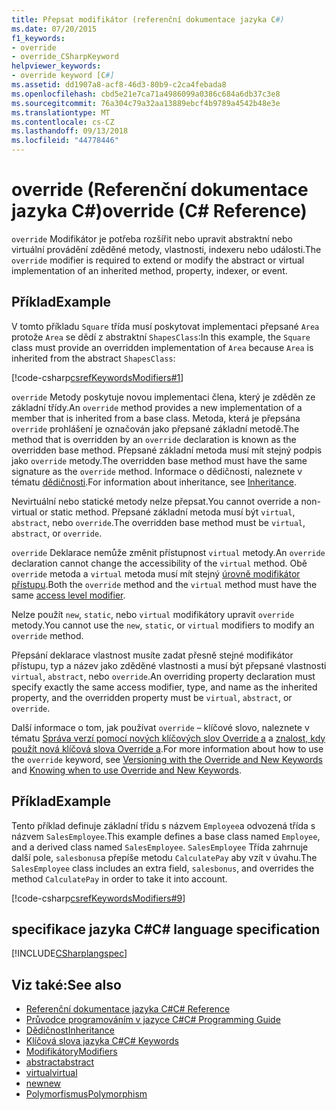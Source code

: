 ```yaml
---
title: Přepsat modifikátor (referenční dokumentace jazyka C#)
ms.date: 07/20/2015
f1_keywords:
- override
- override_CSharpKeyword
helpviewer_keywords:
- override keyword [C#]
ms.assetid: dd1907a8-acf8-46d3-80b9-c2ca4febada8
ms.openlocfilehash: cbd5e21e7ca71a4986099a0386c684a6db37c3e8
ms.sourcegitcommit: 76a304c79a32aa13889ebcf4b9789a4542b48e3e
ms.translationtype: MT
ms.contentlocale: cs-CZ
ms.lasthandoff: 09/13/2018
ms.locfileid: "44778446"
---
```

# <a name="override-c-reference"></a><span data-ttu-id="12441-102">override (Referenční dokumentace jazyka C#)</span><span class="sxs-lookup"><span data-stu-id="12441-102">override (C# Reference)</span></span>

<span data-ttu-id="12441-103">`override` Modifikátor je potřeba rozšířit nebo upravit abstraktní nebo virtuální provádění zděděné metody, vlastnosti, indexeru nebo události.</span><span class="sxs-lookup"><span data-stu-id="12441-103">The `override` modifier is required to extend or modify the abstract or virtual implementation of an inherited method, property, indexer, or event.</span></span>

## <a name="example"></a><span data-ttu-id="12441-104">Příklad</span><span class="sxs-lookup"><span data-stu-id="12441-104">Example</span></span>

<span data-ttu-id="12441-105">V tomto příkladu `Square` třída musí poskytovat implementaci přepsané `Area` protože `Area` se dědí z abstraktní `ShapesClass`:</span><span class="sxs-lookup"><span data-stu-id="12441-105">In this example, the `Square` class must provide an overridden implementation of `Area` because `Area` is inherited from the abstract `ShapesClass`:</span></span>

[!code-csharp[csrefKeywordsModifiers#1](~/samples/snippets/csharp/VS_Snippets_VBCSharp/csrefKeywordsModifiers/CS/csrefKeywordsModifiers.cs#1)]

<span data-ttu-id="12441-106">`override` Metody poskytuje novou implementaci člena, který je zděděn ze základní třídy.</span><span class="sxs-lookup"><span data-stu-id="12441-106">An `override` method provides a new implementation of a member that is inherited from a base class.</span></span> <span data-ttu-id="12441-107">Metoda, která je přepsána `override` prohlášení je označován jako přepsané základní metodě.</span><span class="sxs-lookup"><span data-stu-id="12441-107">The method that is overridden by an `override` declaration is known as the overridden base method.</span></span> <span data-ttu-id="12441-108">Přepsané základní metoda musí mít stejný podpis jako `override` metody.</span><span class="sxs-lookup"><span data-stu-id="12441-108">The overridden base method must have the same signature as the `override` method.</span></span> <span data-ttu-id="12441-109">Informace o dědičnosti, naleznete v tématu [dědičnosti](../../programming-guide/classes-and-structs/inheritance.md).</span><span class="sxs-lookup"><span data-stu-id="12441-109">For information about inheritance, see [Inheritance](../../programming-guide/classes-and-structs/inheritance.md).</span></span>

<span data-ttu-id="12441-110">Nevirtuální nebo statické metody nelze přepsat.</span><span class="sxs-lookup"><span data-stu-id="12441-110">You cannot override a non-virtual or static method.</span></span> <span data-ttu-id="12441-111">Přepsané základní metoda musí být `virtual`, `abstract`, nebo `override`.</span><span class="sxs-lookup"><span data-stu-id="12441-111">The overridden base method must be `virtual`, `abstract`, or `override`.</span></span>

<span data-ttu-id="12441-112">`override` Deklarace nemůže změnit přístupnost `virtual` metody.</span><span class="sxs-lookup"><span data-stu-id="12441-112">An `override` declaration cannot change the accessibility of the `virtual` method.</span></span> <span data-ttu-id="12441-113">Obě `override` metoda a `virtual` metoda musí mít stejný [úrovně modifikátor přístupu](access-modifiers.md).</span><span class="sxs-lookup"><span data-stu-id="12441-113">Both the `override` method and the `virtual` method must have the same [access level modifier](access-modifiers.md).</span></span>

<span data-ttu-id="12441-114">Nelze použít `new`, `static`, nebo `virtual` modifikátory upravit `override` metody.</span><span class="sxs-lookup"><span data-stu-id="12441-114">You cannot use the `new`, `static`, or `virtual` modifiers to modify an `override` method.</span></span>

<span data-ttu-id="12441-115">Přepsání deklarace vlastnost musíte zadat přesně stejné modifikátor přístupu, typ a název jako zděděné vlastnosti a musí být přepsané vlastnosti `virtual`, `abstract`, nebo `override`.</span><span class="sxs-lookup"><span data-stu-id="12441-115">An overriding property declaration must specify exactly the same access modifier, type, and name as the inherited property, and the overridden property must be `virtual`, `abstract`, or `override`.</span></span>

<span data-ttu-id="12441-116">Další informace o tom, jak používat `override` – klíčové slovo, naleznete v tématu [Správa verzí pomocí nových klíčových slov Override a](../../programming-guide/classes-and-structs/versioning-with-the-override-and-new-keywords.md) a [znalost, kdy použít nová klíčová slova Override a](../../programming-guide/classes-and-structs/knowing-when-to-use-override-and-new-keywords.md).</span><span class="sxs-lookup"><span data-stu-id="12441-116">For more information about how to use the `override` keyword, see [Versioning with the Override and New Keywords](../../programming-guide/classes-and-structs/versioning-with-the-override-and-new-keywords.md) and [Knowing when to use Override and New Keywords](../../programming-guide/classes-and-structs/knowing-when-to-use-override-and-new-keywords.md).</span></span>

## <a name="example"></a><span data-ttu-id="12441-117">Příklad</span><span class="sxs-lookup"><span data-stu-id="12441-117">Example</span></span>

<span data-ttu-id="12441-118">Tento příklad definuje základní třídu s názvem `Employee`a odvozená třída s názvem `SalesEmployee`.</span><span class="sxs-lookup"><span data-stu-id="12441-118">This example defines a base class named `Employee`, and a derived class named `SalesEmployee`.</span></span> <span data-ttu-id="12441-119">`SalesEmployee` Třída zahrnuje další pole, `salesbonus`a přepíše metodu `CalculatePay` aby vzít v úvahu.</span><span class="sxs-lookup"><span data-stu-id="12441-119">The `SalesEmployee` class includes an extra field, `salesbonus`, and overrides the method `CalculatePay` in order to take it into account.</span></span>

[!code-csharp[csrefKeywordsModifiers#9](~/samples/snippets/csharp/VS_Snippets_VBCSharp/csrefKeywordsModifiers/CS/csrefKeywordsModifiers.cs#9)]

## <a name="c-language-specification"></a><span data-ttu-id="12441-120">specifikace jazyka C#</span><span class="sxs-lookup"><span data-stu-id="12441-120">C# language specification</span></span>

[!INCLUDE[CSharplangspec](~/includes/csharplangspec-md.md)]

## <a name="see-also"></a><span data-ttu-id="12441-121">Viz také:</span><span class="sxs-lookup"><span data-stu-id="12441-121">See also</span></span>

- [<span data-ttu-id="12441-122">Referenční dokumentace jazyka C#</span><span class="sxs-lookup"><span data-stu-id="12441-122">C# Reference</span></span>](../index.md)
- [<span data-ttu-id="12441-123">Průvodce programováním v jazyce C#</span><span class="sxs-lookup"><span data-stu-id="12441-123">C# Programming Guide</span></span>](../../programming-guide/index.md)
- [<span data-ttu-id="12441-124">Dědičnost</span><span class="sxs-lookup"><span data-stu-id="12441-124">Inheritance</span></span>](../../programming-guide/classes-and-structs/inheritance.md)
- [<span data-ttu-id="12441-125">Klíčová slova jazyka C#</span><span class="sxs-lookup"><span data-stu-id="12441-125">C# Keywords</span></span>](index.md)
- [<span data-ttu-id="12441-126">Modifikátory</span><span class="sxs-lookup"><span data-stu-id="12441-126">Modifiers</span></span>](modifiers.md)
- [<span data-ttu-id="12441-127">abstract</span><span class="sxs-lookup"><span data-stu-id="12441-127">abstract</span></span>](abstract.md)
- [<span data-ttu-id="12441-128">virtual</span><span class="sxs-lookup"><span data-stu-id="12441-128">virtual</span></span>](virtual.md)
- [<span data-ttu-id="12441-129">new</span><span class="sxs-lookup"><span data-stu-id="12441-129">new</span></span>](new.md)
- [<span data-ttu-id="12441-130">Polymorfismus</span><span class="sxs-lookup"><span data-stu-id="12441-130">Polymorphism</span></span>](../../programming-guide/classes-and-structs/polymorphism.md)
